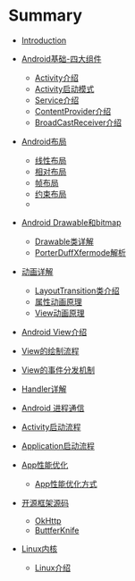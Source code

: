# Summary

* [Introduction](README.md)
* [Android基础-四大组件](base/README.md)
    * [Activity介绍](base/Activity.md)
    * [Activity启动模式](base/LaunchMode.md)
    * [Service介绍](base/Service.md)
    * [ContentProvider介绍](base/ContentProvider.md)
    * [BroadCastReceiver介绍](base/BroadCastReceiver.md)

* [Android布局](layout/README.md)
    * [线性布局](layout/Linearlayout.md)
    * [相对布局](layout/Relativelayout.md)
    * [帧布局](layout/Framelayout.md)
    * [约束布局](layout/ConstraintLayout.md)
    *
* [Android Drawable和bitmap](drawable/README.md)
    * [Drawable类详解](drawable/Drawable.md)
    * [PorterDuffXfermode解析](drawable/Paint_PorterDuffXfermode.md)
* [动画详解](animation/README.md)
    * [LayoutTransition类介绍](animation/LayoutTransition.md)
    * [属性动画原理]()
    * [View动画原理]()
* [Android View介绍](view/README.md)
* [View的绘制流程]()
* [View的事件分发机制](touch/README.md)
* [Handler详解](handler/README.md)
* [Android 进程通信]()
* [Activity启动流程]()
* [Application启动流程]()
* [App性能优化](opt/README.md)
    * [App性能优化方式](opt/perform_opt.md)
* [开源框架源码]()
    * [OkHttp]()
    * [ButtferKnife]()
* [Linux内核](linux/README.md)
    * [Linux介绍](linux/Linux.md)

